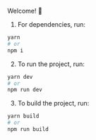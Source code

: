 Welcome! 🚀

1. For dependencies, run:

```sh
yarn
# or
npm i
```

2. To run the project, run:

```sh
yarn dev
# or
npm run dev
```

3. To build the project, run:

```sh
yarn build
# or
npm run build
```

